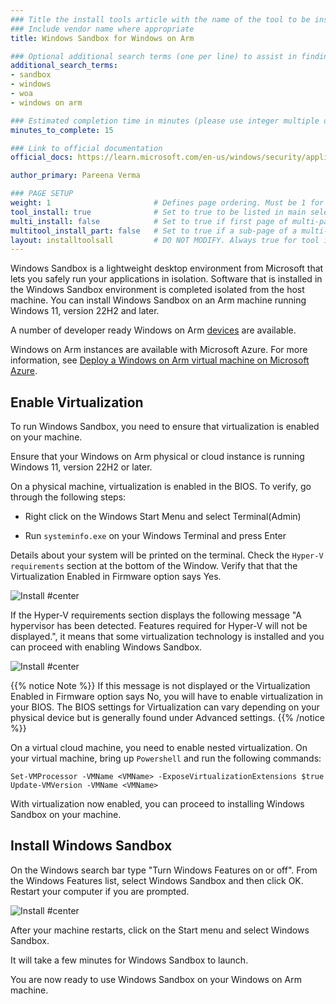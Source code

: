 ```yaml
---
### Title the install tools article with the name of the tool to be installed
### Include vendor name where appropriate
title: Windows Sandbox for Windows on Arm

### Optional additional search terms (one per line) to assist in finding the article
additional_search_terms:
- sandbox
- windows
- woa
- windows on arm

### Estimated completion time in minutes (please use integer multiple of 5)
minutes_to_complete: 15

### Link to official documentation
official_docs: https://learn.microsoft.com/en-us/windows/security/application-security/application-isolation/windows-sandbox/windows-sandbox-overview

author_primary: Pareena Verma

### PAGE SETUP
weight: 1                       # Defines page ordering. Must be 1 for first (or only) page.
tool_install: true              # Set to true to be listed in main selection page, else false
multi_install: false            # Set to true if first page of multi-page article, else false
multitool_install_part: false   # Set to true if a sub-page of a multi-page article, else false
layout: installtoolsall         # DO NOT MODIFY. Always true for tool install articles
---
```


Windows Sandbox is a lightweight desktop environment from Microsoft that lets you safely run your applications in isolation. Software that is installed in the Windows Sandbox environment is completed isolated from the host machine. You can install Windows Sandbox on an Arm machine running Windows 11, version 22H2 and later. 

A number of developer ready Windows on Arm [devices](../../learning-paths/laptops-and-desktops/intro/find-hardware/) are available.

Windows on Arm instances are available with Microsoft Azure. For more information, see [Deploy a Windows on Arm virtual machine on Microsoft Azure](../../learning-paths/cross-platform/woa_azure/).

## Enable Virtualization
To run Windows Sandbox, you need to ensure that virtualization is enabled on your machine.

Ensure that your Windows on Arm physical or cloud instance is running Windows 11, version 22H2 or later.
 
On a physical machine, virtualization is enabled in the BIOS. To verify, go through the following steps:

* Right click on the Windows Start Menu and select Terminal(Admin)

* Run `systeminfo.exe` on your Windows Terminal and press Enter

Details about your system will be printed on the terminal. Check the `Hyper-V requirements` section at the bottom of the Window. Verify that that the Virtualization Enabled in Firmware option says Yes.

![Install #center](/install-guides/_images/sandbox_virt_0.png)

If the Hyper-V requirements section displays the following message "A hypervisor has been detected. Features required for Hyper-V will not be displayed.", it means that some virtualization technology is installed and you can proceed with enabling Windows Sandbox.

![Install #center](/install-guides/_images/sandbox_virt_1.png)

{{% notice Note %}} If this message is not displayed or the Virtualization Enabled in Firmware option says No, you will have to enable virtualization in your BIOS. The BIOS settings for Virtualization can vary depending on your physical device but is generally found under Advanced settings. {{% /notice %}}

On a virtual cloud machine, you need to enable nested virtualization. On your virtual machine, bring up `Powershell` and run the following commands:

```command
Set-VMProcessor -VMName <VMName> -ExposeVirtualizationExtensions $true
Update-VMVersion -VMName <VMName>
```

With virtualization now enabled, you can proceed to installing Windows Sandbox on your machine.

## Install Windows Sandbox

On the Windows search bar type "Turn Windows Features on or off". 
From the Windows Features list, select Windows Sandbox and then click OK. Restart your computer if you are prompted.

![Install #center](/install-guides/_images/sandbox_1.png)

After your machine restarts, click on the Start menu and select Windows Sandbox. 

It will take a few minutes for Windows Sandbox to launch. 

You are now ready to use Windows Sandbox on your Windows on Arm machine. 
